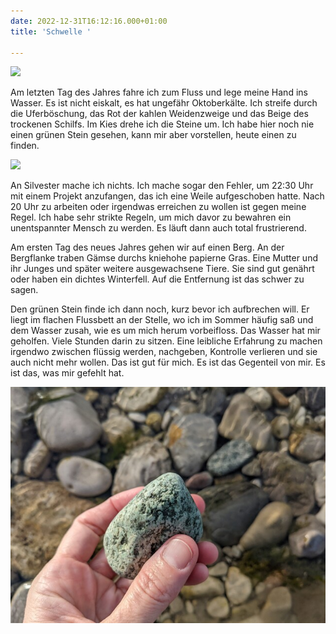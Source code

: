 ```yaml
---
date: 2022-12-31T16:12:16.000+01:00
title: 'Schwelle '

---
```

![](/uploads/31-12-2022_1.jpg)

Am letzten Tag des Jahres fahre ich zum Fluss und lege meine Hand ins Wasser. Es ist nicht eiskalt, es hat ungefähr Oktoberkälte. Ich streife durch die Uferböschung, das Rot der kahlen Weidenzweige und das Beige des trockenen Schilfs. Im Kies drehe ich die Steine um. Ich habe hier noch nie einen grünen Stein gesehen, kann mir aber vorstellen, heute einen zu finden. 

![](/uploads/31-12-2022_2.jpg)

An Silvester mache ich nichts. Ich mache sogar den Fehler, um 22:30 Uhr mit einem Projekt anzufangen, das ich eine Weile aufgeschoben hatte. Nach 20 Uhr zu arbeiten oder irgendwas erreichen zu wollen ist gegen meine Regel. Ich habe sehr strikte Regeln, um mich davor zu bewahren ein unentspannter Mensch zu werden. Es läuft dann auch total frustrierend. 

Am ersten Tag des neues Jahres gehen wir auf einen Berg. An der Bergflanke traben Gämse durchs kniehohe papierne Gras. Eine Mutter und ihr Junges und später weitere ausgewachsene Tiere. Sie sind gut genährt oder haben ein dichtes Winterfell. Auf die Entfernung ist das schwer zu sagen. 

Den grünen Stein finde ich dann noch, kurz bevor ich aufbrechen will. Er liegt im flachen Flussbett an der Stelle, wo ich im Sommer häufig saß und dem Wasser zusah, wie es um mich herum vorbeifloss. Das Wasser hat mir geholfen. Viele Stunden darin zu sitzen. Eine leibliche Erfahrung zu machen irgendwo zwischen flüssig werden, nachgeben, Kontrolle verlieren und sie auch nicht mehr wollen. Das ist gut für mich.  Es ist das Gegenteil von mir. Es ist das, was mir gefehlt hat. 

![](/uploads/31-12-2022_7.jpg)